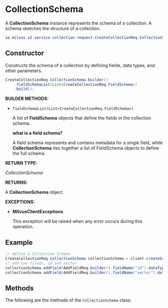 

# CollectionSchema

A **CollectionSchema** instance represents the schema of a collection. A schema sketches the structure of a collection.

```java
io.milvus.v2.service.collection.request.CreateCollectionReq.CollectionSchema
```

## Constructor

Constructs the schema of a collection by defining fields, data types, and other parameters.

```java
CreateCollectionReq.CollectionSchema.builder()
    .fieldSchemaList(List<CreateCollectionReq.FieldSchema>)
    .build();
```

**BUILDER METHODS:**

- `fieldSchemaList(List<CreateCollectionReq.FieldSchema>)`

    A list of **FieldSchema** objects that define the fields in the collection schema.

    <div class="admonition note">

    <p><b>what is a field schema?</b></p>

    <p>A field schema represents and contains metadata for a single field, while <strong>CollectionSchema</strong> ties together a list of FieldSchema objects to define the full schema.</p>

    </div>

**RETURN TYPE:**

*CollectionSchema*

**RETURNS:**

A **CollectionSchema** object.

**EXCEPTIONS:**

- **MilvusClientExceptions**

    This exception will be raised when any error occurs during this operation.

## Example

```java
// define a Collection Schema
CreateCollectionReq.CollectionSchema collectionSchema = client.createSchema();
// add two fileds, id and vector
collectionSchema.addField(AddFieldReq.builder().fieldName("id").dataType(DataType.Int64).isPrimaryKey(Boolean.TRUE).autoID(Boolean.FALSE).description("id").build());
collectionSchema.addField(AddFieldReq.builder().fieldName("vector").dataType(DataType.FloatVector).dimension(dim).build());
```

## Methods

The following are the methods of the `CollectionSchema` class:

